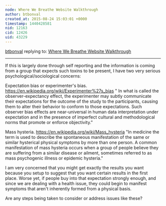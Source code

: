 ```yaml
---
node: Where We Breathe Website Walkthrough
author: btbonval
created_at: 2015-08-24 15:03:01 +0000
timestamp: 1440428581
nid: 12163
cid: 12426
uid: 43229
---
```




[btbonval](../profile/btbonval) replying to: [Where We Breathe Website Walkthrough](../notes/nshapiro/08-24-2015/where-we-breathe-website-walkthrough)

----
If this is largely done through self reporting and the information is coming from a group that expects such toxins to be present, I have two very serious psychological/sociological concerns:

Expectation bias or experimenter's bias. https://en.wikipedia.org/wiki/Experimenter%27s_bias
" In what is called the observer-expectancy effect, the experimenter may subtly communicate their expectations for the outcome of the study to the participants, causing them to alter their behavior to conform to those expectations. Such observer bias effects are near-universal in human data interpretation under expectation and in the presence of imperfect cultural and methodological norms that promote or enforce objectivity."

Mass hysteria. https://en.wikipedia.org/wiki/Mass_hysteria
"In medicine the term is used to describe the spontaneous manifestation of the same or similar hysterical physical symptoms by more than one person. A common manifestation of mass hysteria occurs when a group of people believe they are suffering from a similar disease or ailment, sometimes referred to as mass psychogenic illness or epidemic hysteria."

I am very concerned that you might get exactly the results you want because you setup to suggest that you want certain results in the first place. Worse yet, if people buy into that expectation strongly enough, and since we are dealing with a health issue, they could begin to manifest symptoms that aren't inherently formed from a physical basis.

Are any steps being taken to consider or address issues like these?